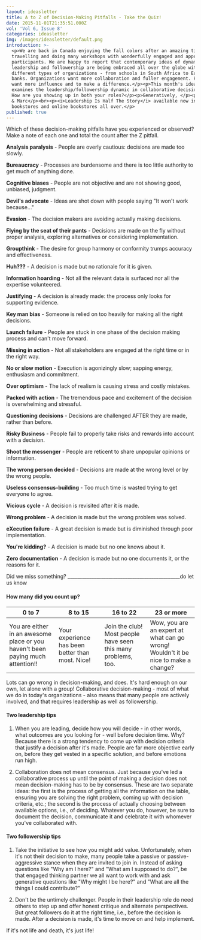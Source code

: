 ```yaml
---
layout: ideasletter
title: A to Z of Decision-Making Pitfalls - Take the Quiz!
date: 2015-11-01T21:35:51.000Z
vol: 'Vol 6, Issue 8'
categories: ideasletter
img: /images/ideasletter/default.png
introduction: >-
  <p>We are back in Canada enjoying the fall colors after an amazing time
  travelling and doing many workshops with wonderfully engaged and appreciative
  participants. We are happy to report that contemporary ideas of dynamic
  leadership and followership are being embraced all over the globe with all
  different types of organizations - from schools in South Africa to European
  banks. Organizations want more collaboration and fuller engagement. People
  want more influence and to make a difference.</p><p>This month's ideasletter
  examines the leadership/followership dynamic in collaborative decision making.
  How are you showing up in both your roles?</p><p>Generatively, </p><p>Samantha
  & Marc</p><br><p><i>Leadership Is Half The Story</i> available now in
  bookstores and online bookstores all over.</p>
published: true
---
```


Which of these decision-making pitfalls have you experienced or observed? Make a note of each one and total the count after the Z pitfall.

**Analysis paralysis** - People are overly cautious: decisions are made too slowly.

**Bureaucracy** - Processes are burdensome and there is too little authority to get much of anything done.

**Cognitive biases** - People are not objective and are not showing good, unbiased, judgment.

**Devil's advocate** - Ideas are shot down with people saying "It won't work because..."

**Evasion** - The decision makers are avoiding actually making decisions.

**Flying by the seat of their pants** - Decisions are made on the fly without proper analysis, exploring alternatives or considering implementation.

**Groupthink** - The desire for group harmony or conformity trumps accuracy and effectiveness.

**Huh???** - A decision is made but no rationale for it is given.

**Information hoarding** - Not all the relevant data is surfaced nor all the expertise volunteered.

**Justifying** - A decision is already made: the process only looks for supporting evidence.

**Key man bias** - Someone is relied on too heavily for making all the right decisions.

**Launch failure** - People are stuck in one phase of the decision making process and can't move forward.

**Missing in action** - Not all stakeholders are engaged at the right time or in the right way.

**No or slow motion** - Execution is agonizingly slow; sapping energy, enthusiasm and commitment.

**Over optimism** - The lack of realism is causing stress and costly mistakes.

**Packed with action** - The tremendous pace and excitement of the decision is overwhelming and stressful.

**Questioning decisions** - Decisions are challenged AFTER they are made, rather than before.

**Risky Business** - People fail to properly take risks and rewards into account with a decision.

**Shoot the messenger** - People are reticent to share unpopular opinions or information.

**The wrong person decided** - Decisions are made at the wrong level or by the wrong people.

**Useless consensus-building** - Too much time is wasted trying to get everyone to agree.

**Vicious cycle** - A decision is revisited after it is made.
    
**Wrong problem** - A decision is made but the wrong problem was solved.

**eXecution failure** - A great decision is made but is diminished through poor implementation.

**You're kidding?** - A decision is made but no one knows about it.

**Zero documentation** - A decision is made but no one documents it, or the reasons for it.

Did we miss something?  _______________________________________________do let us know


#### How many did you count up?

| 0 to 7        | 8 to 15      | 16 to 22      | 23 or more      |
| ------------- |-------------| -----| -----|
| You are either in an awesome place or you haven't been paying much attention!!      | Your experience has been better than most. Nice!     | Join the club! Most people have seen this many problems, too.     |  Wow, you are an expert at what can go wrong! Wouldn't it be nice to make a change?     |


Lots can go wrong in decision-making, and does. It's hard enough on our own, let alone with a group! Collaborative decision-making - most of what we do in today's organizations - also means that many people are actively involved, and that requires leadership as well as followership.

#### Two leadership tips

1. When you are leading, decide how you will decide - in other words, what outcomes are you looking for - well before decision time. Why? Because there is a strong tendency to come up with decision criteria that justify a decision after it's made. People are far more objective early on, before they get vested in a specific solution, and before emotions run high.

2. Collaboration does not mean consensus. Just because you've led a collaborative process up until the point of making a decision does not mean decision-making has to be by consensus. These are two separate ideas: the first is the process of getting all the information on the table, ensuring you are solving the right problem, coming up with decision criteria, etc.; the second is the process of actually choosing between available options, i.e., of deciding. Whatever you do, however, be sure to document the decision, communicate it and celebrate it with whomever you've collaborated with.</p>

#### Two followership tips

1. Take the initiative to see how you might add value. Unfortunately, when it's not their decision to make, many people take a passive or passive-aggressive stance when they are invited to join in. Instead of asking questions like "Why am I here?" and "What am I supposed to do?", be that engaged thinking partner we all want to work with and ask generative questions like "Why might I be here?" and "What are all the things I could contribute?"

2. Don't be the untimely challenger. People in their leadership role do need others to step up and offer honest critique and alternate perspectives. But great followers do it at the right time, i.e., before the decision is made. After a decision is made, it's time to move on and help implement.
 
If it's not life and death, it's just life!
